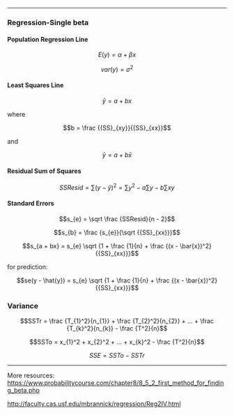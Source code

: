 
----


### Regression-Single beta

#### Population Regression Line

$$E(y) = \alpha + \beta{x}$$

$$var(y) = \sigma^2$$

#### Least Squares Line

$$\hat{y} = a + bx$$

where

$$b = \frac {{SS}_{xy}}{{SS}_{xx}}$$

and

$$\bar{y} = a + b\bar{x}$$

#### Residual Sum of Squares

$$SSResid = \sum (y - \hat{y})^2 = \sum y^2 - a\sum y - b \sum xy$$
#### Standard Errors

$$s_{e} = \sqrt \frac {SSResid}{n - 2}$$

$$s_{b} = \frac {s_{e}}{\sqrt {{SS}_{xx}}}$$

$$s_{a + bx} = s_{e} \sqrt {1 + \frac {1}{n} + \frac {(x - \bar{x})^2}{{SS}_{xx}}}$$

for prediction:

$$se(y - \hat{y}) = s_{e} \sqrt {1 + \frac {1}{n} + \frac {(x - \bar{x})^2}{{SS}_{xx}}}$$

### Variance

$$SSTr = \frac {T_{1}^2}{n_{1}} + \frac {T_{2}^2}{n_{2}} + ... + \frac {T_{k}^2}{n_{k}} - \frac {T^2}{n}$$

$$SSTo = x_{1}^2 + x_{2}^2 + ... + x_{k}^2 - \frac {T^2}{n}$$

$$SSE = SSTo - SSTr$$


------

More resources:
https://www.probabilitycourse.com/chapter8/8_5_2_first_method_for_finding_beta.php

http://faculty.cas.usf.edu/mbrannick/regression/Reg2IV.html
